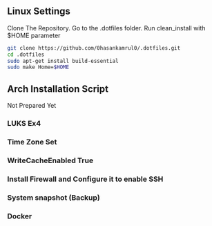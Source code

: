 ## Linux Settings
Clone The Repository. Go to the .dotfiles folder. Run clean_install with $HOME parameter
```bash
git clone https://github.com/0hasankamrul0/.dotfiles.git
cd .dotfiles
sudo apt-get install build-essential
sudo make Home=$HOME
```

## Arch Installation Script
Not Prepared Yet

### LUKS Ex4
### Time Zone Set
### WriteCacheEnabled True
### Install Firewall and Configure it to enable SSH
### System snapshot (Backup)
### Docker
